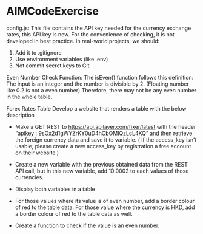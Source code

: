 # AIMCodeExercise


config.js:
This file contains the API key needed for the currency exchange rates, this API key is new. For the convenience of checking, it is not developed in best practice. In real-world projects, we should:
1. Add it to .gitignore
2. Use environment variables (like .env)
3. Not commit secret keys to Git

Even Number Check Function:
The isEven() function follows this definition:
The input is an integer and the number is divisible by 2. (Floating number like 0.2 is not a even number)
Therefore, there may not be any even number in the whole table.

Forex Rates Table
Develop a website that renders a table with the below description

- Make a GET REST to https://api.apilayer.com/fixer/latest with the header
“apikey : 9sOx2d1gWYZrKY0uD4hCbOMIQzLcL4KQ” and then retrieve the
foreign currency data and save it to variable. ( if the access_key isn’t usable,
please create a new access_key by registration a free account on their website )

- Create a new variable with the previous obtained data from the REST API call, but
in this new variable, add 10.0002 to each values of those currencies.

- Display both variables in a table

- For those values where its value is of even number, add a border colour of red to
the table data. For those value where the currency is HKD, add a border colour of
red to the table data as well.

- Create a function to check if the value is an even number.

